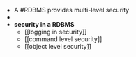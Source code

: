 - A #RDBMS provides multi-level security
-
- __security in a RDBMS__
	- [[logging in security]]
	- [[command level security]]
	- [[object level security]]